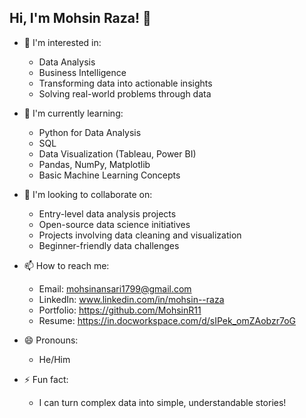 ## Hi, I'm Mohsin Raza! 👋

- 👀 I'm interested in:
  
  - Data Analysis
  - Business Intelligence
  - Transforming data into actionable insights
  - Solving real-world problems through data

- 🌱 I'm currently learning:
  
  - Python for Data Analysis
  - SQL 
  - Data Visualization (Tableau, Power BI)
  - Pandas, NumPy, Matplotlib
  - Basic Machine Learning Concepts

- 💞️ I'm looking to collaborate on:
  
  - Entry-level data analysis projects
  - Open-source data science initiatives
  - Projects involving data cleaning and visualization
  - Beginner-friendly data challenges

- 📫 How to reach me:
  
  - Email: mohsinansari1799@gmail.com
  - LinkedIn: www.linkedin.com/in/mohsin--raza
  - Portfolio: https://github.com/MohsinR11
  - Resume: https://in.docworkspace.com/d/sIPek_omZAobzr7oG

- 😄 Pronouns: 
  - He/Him

- ⚡ Fun fact: 
  - I can turn complex data into simple, understandable stories!
